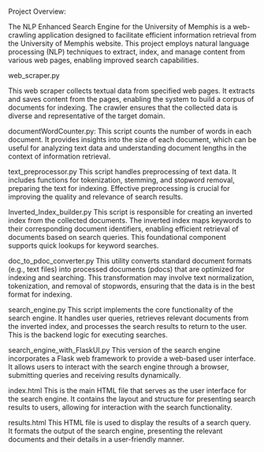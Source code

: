 Project Overview:

The NLP Enhanced Search Engine for the University of Memphis is a web-crawling application designed to facilitate efficient information retrieval from the University of Memphis website. This project employs natural language processing (NLP) techniques to extract, index, and manage content from various web pages, enabling improved search capabilities.

web_scraper.py

This web scraper collects textual data from specified web pages. It extracts and saves content from the pages, enabling the system to build a corpus of documents for indexing. The crawler ensures that the collected data is diverse and representative of the target domain.

documentWordCounter.py:
This script counts the number of words in each document. It provides insights into the size of each document, which can be useful for analyzing text data and understanding document lengths in the context of information retrieval.

text_preprocessor.py
This script handles preprocessing of text data. It includes functions for tokenization, stemming, and stopword removal, preparing the text for indexing. Effective preprocessing is crucial for improving the quality and relevance of search results.

Inverted_Index_builder.py
This script is responsible for creating an inverted index from the collected documents. The inverted index maps keywords to their corresponding document identifiers, enabling efficient retrieval of documents based on search queries. This foundational component supports quick lookups for keyword searches.

doc_to_pdoc_converter.py
This utility converts standard document formats (e.g., text files) into processed documents (pdocs) that are optimized for indexing and searching. This transformation may involve text normalization, tokenization, and removal of stopwords, ensuring that the data is in the best format for indexing.

search_engine.py
This script implements the core functionality of the search engine. It handles user queries, retrieves relevant documents from the inverted index, and processes the search results to return to the user. This is the backend logic for executing searches.

search_engine_with_FlaskUI.py
This version of the search engine incorporates a Flask web framework to provide a web-based user interface. It allows users to interact with the search engine through a browser, submitting queries and receiving results dynamically.

index.html
This is the main HTML file that serves as the user interface for the search engine. It contains the layout and structure for presenting search results to users, allowing for interaction with the search functionality.

results.html
This HTML file is used to display the results of a search query. It formats the output of the search engine, presenting the relevant documents and their details in a user-friendly manner.

